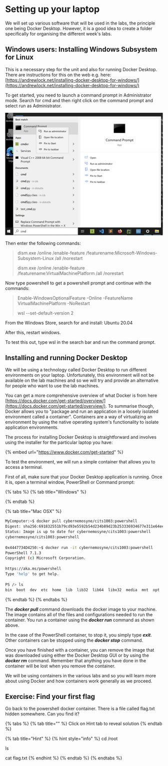# Setting up your laptop

We will set up various software that will be used in the labs, the principle one being Docker Desktop. However, it is a good idea to create a folder specifically for organising the different week's labs. 

## Windows users: Installing Windows Subsystem for Linux 

This is a necessary step for the unit and also for running Docker Desktop. There are instructions for this on the web e.g. here: [https://andrewlock.net/installing-docker-desktop-for-windows/](https://andrewlock.net/installing-docker-desktop-for-windows/)

To get started, you need to launch a command prompt in Administrator mode. Search for cmd and then right click on the command prompt and select run as Administrator.

![Running Command Prompt as Administrator](.gitbook/assets/screen-shot-2021-06-30-at-10.12.47-am.png)

Then enter the following commands:

> dism.exe /online /enable-feature /featurename:Microsoft-Windows-Subsystem-Linux /all /norestart 
>
> dism.exe /online /enable-feature /featurename:VirtualMachinePlatform /all /norestart

Now type powershell to get a powershell prompt and continue with the commands:

> Enable-WindowsOptionalFeature -Online -FeatureName VirtualMachinePlatform -NoRestart
>
> wsl --set-default-version 2

From the Windows Store, search for and install: Ubuntu 20.04

After this, restart windows. 

To test this out, type wsl in the search bar and run the command prompt. 

## Installing and running Docker Desktop

We will be using a technology called Docker Desktop to run different environments on your laptop. Unfortunately, this environment will not be available on the lab machines and so we will try and provide an alternative for people who want to use the lab machines. 

You can get a more comprehensive overview of what Docker is from here [https://docs.docker.com/get-started/overview/](https://docs.docker.com/get-started/overview/). To summarise though, Docker allows you to "package and run an application in a loosely isolated environment called a container". Containers are a way of virtualizing an environment by using the native operating system's functionality to isolate application environments.

The process for installing Docker Desktop is straightforward and involves using the installer for the particular laptop you have:

{% embed url="https://www.docker.com/get-started" %}

To test the environment, we will run a simple container that allows you to access a terminal.

First of all, make sure that your Docker Desktop application is running. Once it is, open a terminal window, PowerShell or Command prompt:

{% tabs %}
{% tab title="Windows" %}

{% endtab %}

{% tab title="Mac OSX" %}
```bash
MyComputer:~$ docker pull cybernemosyne/cits1003:powershell
Digest: sha256:691832551b79cd93e5592b54d234b89d23b253336934677e311e64eefc8b958b
Status: Image is up to date for cybernemosyne/cits1003:powershell
cybernemosyne/cits1003:powershell

0x4447734D4250:~$ docker run -it cybernemosyne/cits1003:powershell
PowerShell 7.1.3
Copyright (c) Microsoft Corporation.

https://aka.ms/powershell
Type 'help' to get help.

PS /> ls
bin  boot  dev	etc  home  lib	lib32  lib64  libx32  media  mnt  opt  proc  root  run	sbin  srv  sys	tmp  usr  var
```
{% endtab %}
{% endtabs %}

The _**docker pull**_ command downloads the docker image to your machine. The image contains all of the files and configurations needed to run the container. You run a container using the _**docker run**_ command as shown above. 

In the case of the PowerShell container, to stop it, you simply type _**exit**_. Other containers can be stopped using the _**docker stop**_ command.

Once you have finished with a container, you can remove the image that was downloaded using either the Docker Desktop GUI or by using the _**docker rm**_ command. Remember that anything you have done in the container will be lost when you remove the container. 

We will be using containers in the various labs and so you will learn more about using Docker and how containers work generally as we proceed. 

## Exercise: Find your first flag

Go back to the powershell docker container. There is a file called flag.txt hidden somewhere. Can you find it? 

{% tabs %}
{% tab title="" %}
Click on Hint tab to reveal solution
{% endtab %}

{% tab title="Hint" %}
{% hint style="info" %}
cd /root

ls

cat flag.txt
{% endhint %}
{% endtab %}
{% endtabs %}




